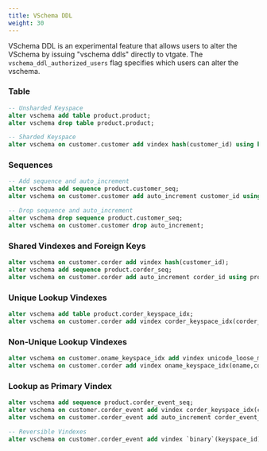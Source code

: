 ```yaml
---
title: VSchema DDL
weight: 30
---
```


VSchema DDL is an experimental feature that allows users to alter the VSchema by issuing "vschema ddls" directly to vtgate. The `vschema_ddl_authorized_users` flag specifies which users can alter the vschema.

### Table

```sql
-- Unsharded Keyspace
alter vschema add table product.product;
alter vschema drop table product.product;
```

```sql
-- Sharded Keyspace
alter vschema on customer.customer add vindex hash(customer_id) using hash;
```

### Sequences

```sql
-- Add sequence and auto_increment
alter vschema add sequence product.customer_seq;
alter vschema on customer.customer add auto_increment customer_id using product.customer_seq;

-- Drop sequence and auto_increment
alter vschema drop sequence product.customer_seq;
alter vschema on customer.customer drop auto_increment;
```


### Shared Vindexes and Foreign Keys

```sql
alter vschema on customer.corder add vindex hash(customer_id);
alter vschema add sequence product.corder_seq;
alter vschema on customer.corder add auto_increment corder_id using product.corder_seq;
```

### Unique Lookup Vindexes

```sql
alter vschema add table product.corder_keyspace_idx;
alter vschema on customer.corder add vindex corder_keyspace_idx(corder_id) using consistent_lookup_unique with owner=`corder`, table=`product.corder_keyspace_idx`, from=`corder_id`, to=`keyspace_id`;
```

### Non-Unique Lookup Vindexes

```sql
alter vschema on customer.oname_keyspace_idx add vindex unicode_loose_md5(oname) using unicode_loose_md5;
alter vschema on customer.corder add vindex oname_keyspace_idx(oname,corder_id) using consistent_lookup with owner=`corder`, table=`customer.oname_keyspace_idx`, from=`oname,corder_id`, to=`keyspace_id`;
```

### Lookup as Primary Vindex

```sql
alter vschema add sequence product.corder_event_seq;
alter vschema on customer.corder_event add vindex corder_keyspace_idx(corder_id);
alter vschema on customer.corder_event add auto_increment corder_event_id using product.corder_event_seq;

-- Reversible Vindexes
alter vschema on customer.corder_event add vindex `binary`(keyspace_id) using `binary`;
```
